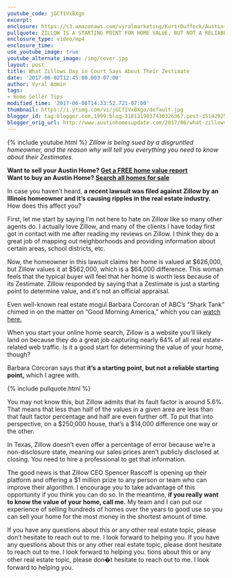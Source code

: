 ```yaml
---
youtube_code: jGCf1VxBXgo
excerpt:
enclosure: https://s3.amazonaws.com/vyralmarketing/Kurt+Duffeck/Austin+Real+Estate+Agent-+Zillow%2527s+day+in+court.mp4
pullquote: ZILLOW IS A STARTING POINT FOR HOME VALUE, BUT NOT A RELIABLE STARTING POINT.
enclosure_type: video/mp4
enclosure_time:
use_youtube_image: true
youtube_alternate_image: /img/cover.jpg
layout: post
title: What Zillows Day in Court Says About Their Zestimate
date: '2017-06-02T12:45:00.003-07:00'
author: Vyral Admin
tags:
- Home Seller Tips
modified_time: '2017-06-06T14:33:52.721-07:00'
thumbnail: https://i.ytimg.com/vi/jGCf1VxBXgo/default.jpg
blogger_id: tag:blogger.com,1999:blog-3181319037430326367.post-3514292539509127342
blogger_orig_url: http://www.austinhomesupdate.com/2017/06/what-zillows-day-in-court-says-about.html
---
```

{% include youtube.html %}
*Zillow is being sued by a disgruntled homeowner, and the reason why will tell you everything you need to know about their Zestimates.*

**Want to sell your Austin Home? <a href="http://anew.exprealty.com/sell/default">Get a FREE home value report</a><br>
Want to buy an Austin Home? <a href="http://anew.exprealty.com/search">Search all homes for sale</a>**

In case you haven’t heard, **a recent lawsuit was filed against Zillow by an Illinois homeowner and it’s causing ripples in the real estate industry.** How does this affect you?

First, let me start by saying I’m not here to hate on Zillow like so many other agents do. I actually love Zillow, and many of the clients I have today first got in contact with me after reading my reviews on Zillow. I think they do a great job of mapping out neighborhoods and providing information about certain areas, school districts, etc.

Now, the homeowner in this lawsuit claims her home is valued at $626,000, but Zillow values it at $562,000, which is a $64,000 difference. This woman feels that the typical buyer will feel that her home is worth less because of its Zestimate. Zillow responded by saying that a Zestimate is just a starting point to determine value, and it’s not an official appraisal.

Even well-known real estate mogul Barbara Corcoran of ABC’s “Shark Tank” chimed in on the matter on “Good Morning America,” which you can <a href="http://abcnews.go.com/GMA/video/zillow-faces-lawsuit-zestimate-tool-47341951">watch here.</a>

When you start your online home search, Zillow is a website you’ll likely land on because they do a great job capturing nearly 64% of all real estate-related web traffic. Is it a good start for determining the value of your home, though?

Barbara Corcoran says that **it’s a starting point, but not a reliable starting point,** which I agree with.

{% include pullquote.html %}

You may not know this, but Zillow admits that its fault factor is around 5.6%. That means that less than half of the values in a given area are less than that fault factor percentage and half are even further off. To put that into perspective, on a $250,000 house, that’s a $14,000 difference one way or the other.

In Texas, Zillow doesn’t even offer a percentage of error because we’re a non-disclosure state, meaning our sales prices aren’t publicly disclosed at closing. You need to hire a professional to get that information.

The good news is that Zillow CEO Spencer Rascoff is opening up their platform and offering a $1 million prize to any person or team who can improve their algorithm. I encourage you to take advantage of this opportunity if you think you can do so. In the meantime, **if you really want to know the value of your home, call me.** My team and I can put our experience of selling hundreds of homes over the years to good use so you can sell your home for the most money in the shortest amount of time.

If you have any questions about this or any other real estate topic, please don’t hesitate to reach out to me. I look forward to helping you.
If you have any questions about this or any other real estate topic, please dont hesitate to reach out to me. I look forward to helping you. tions about this or any other real estate topic, please don�t hesitate to reach out to me. I look forward to helping you.

